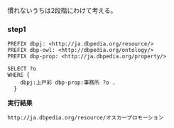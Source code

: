 慣れないうちは2段階にわけて考える。

### step1
```
PREFIX dbpj: <http://ja.dbpedia.org/resource/>
PREFIX dbp-owl: <http://dbpedia.org/ontology/>
PREFIX dbp-prop: <http://ja.dbpedia.org/property/>

SELECT ?o
WHERE {
    dbpj:上戸彩 dbp-prop:事務所 ?o . 
  }
```

**実行結果**
```
http://ja.dbpedia.org/resource/オスカープロモーション
```

